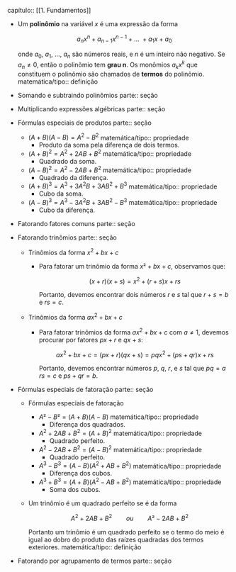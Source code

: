 capítulo:: [[1. Fundamentos]]

- Um **polinômio** na variável $x$ é uma expressão da forma
  
  $$
  a_{n}x^{n} + a_{n - 1}x^{n - 1} + \text{... } + a_1x + a_0 
  $$
  
  onde $a_0$, $a_1$, ..., $a_n$ são números reais, e $n$ é um inteiro não negativo. Se $a_n \neq 0$, então o polinômio tem **grau n**. Os monômios $a_kx^k$ que constituem o polinômio são chamados de **termos** do polinômio.
  matemática/tipo:: definição
- Somando e subtraindo polinômios
  parte:: seção
- Multiplicando expressões algébricas
  parte:: seção
- Fórmulas especiais de produtos
  parte:: seção
	- $(A + B)(A - B) = A^2 - B^2$
	  matemática/tipo:: propriedade
		- Produto da soma pela diferença de dois termos.
	- $(A + B)^2 = A^2 + 2AB + B^2$
	  matemática/tipo:: propriedade
		- Quadrado da soma.
	- $(A - B)^2 = A^2 - 2AB + B^2$
	  matemática/tipo:: propriedade
		- Quadrado da diferença.
	- $(A + B)^3 = A^3 + 3A^2B + 3AB^2 + B^3$
	  matemática/tipo:: propriedade
		- Cubo da soma.
	- $(A - B)^3 = A^3 - 3A^2B + 3AB^2 - B^3$ 
	  matemática/tipo:: propriedade
		- Cubo da diferença.
- Fatorando fatores comuns
  parte:: seção
- Fatorando trinômios
  parte:: seção
	- Trinômios da forma $x^2 + bx + c$
		- Para fatorar um trinômio da forma $x² + bx + c$, observamos que:
		  
		  $$
		  (x + r)(x + s) = x^2 + (r + s)x + rs
		  $$
		  
		  Portanto, devemos encontrar dois números $r$ e $s$ tal que $r + s = b$ e $rs = c$.
	- Trinômios da forma $ax^2 + bx + c$
		- Para fatorar trinômios da forma $ax^2 + b x+ c$ com $a \neq 1$, devemos procurar por fatores $px + r$ e $qx + s$:
		  
		  $$
		  ax^2 + bx + c = (px + r)(qx + s) = pqx^2 + (ps + qr)x + rs
		  $$
		  
		  Portanto, devemos encontrar números $p$, $q$, $r$, e $s$ tal que $pq = a$ $rs = c$ e $ps + qr = b$.
- Fórmulas especiais de fatoração
  parte:: seção
	- Fórmulas especiais de fatoração
		- $A² - B² = (A + B)(A - B)$
		  matemática/tipo:: propriedade
			- Diferença dos quadrados.
		- $A^2 + 2AB + B^2 = (A + B)^2$
		  matemática/tipo:: propriedade
			- Quadrado perfeito.
		- $A^2 - 2AB + B^2 = (A - B)^2$
		  matemática/tipo:: propriedade
			- Quadrado perfeito.
		- $A^3 - B^3 = (A - B)(A^2 + AB + B^2)$
		  matemática/tipo:: propriedade
			- Diferença dos cubos.
		- $A^3 + B^3 = (A + B)(A^2 - AB + B^2)$
		  matemática/tipo:: propriedade
			- Soma dos cubos.
	- Um trinômio é um quadrado perfeito se é da forma
	  
	  $$
	  A^2 + 2AB + B^2 \qquad ou \qquad A² - 2AB + B^2
	  $$
	  
	  Portanto um trinômio é um quadrado perfeito se o termo do meio é igual ao dobro do produto das raízes quadradas dos termos exteriores.
	  matemática/tipo:: definição
- Fatorando por agrupamento de termos
  parte:: seção